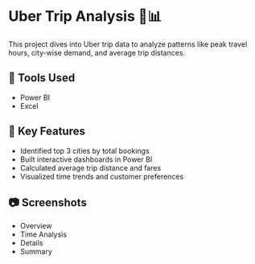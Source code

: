 # Uber Trip Analysis 🚗📊
This project dives into Uber trip data to analyze patterns like peak travel hours, city-wise demand, and average trip distances.

## 🔧 Tools Used
- Power BI
- Excel

## 📌 Key Features
- Identified top 3 cities by total bookings
- Built interactive dashboards in Power BI
- Calculated average trip distance and fares
- Visualized time trends and customer preferences

## 📷 Screenshots
- Overview
- Time Analysis
- Details
- Summary

